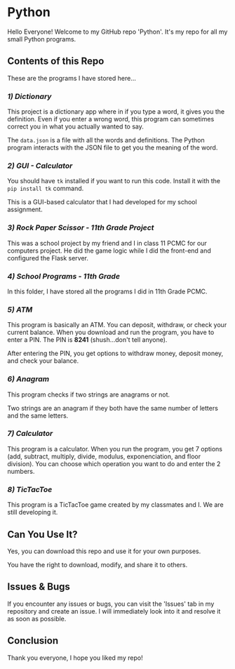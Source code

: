# Python

Hello Everyone! Welcome to my GitHub repo 'Python'. It's my repo for all my small Python programs.

## Contents of this Repo

These are the programs I have stored here...

### *1) Dictionary*

This project is a dictionary app where in if you type a word, it gives you the definition. Even if you enter a wrong word, this program can sometimes correct you in what you actually wanted to say.

The `data.json` is a file with all the words and definitions. The Python program interacts with the JSON file to get you the meaning of the word.

### *2) GUI - Calculator*

You should have `tk` installed if you want to run this code. Install it with the `pip install tk` command.

This is a GUI-based calculator that I had developed for my school assignment.

### *3) Rock Paper Scissor - 11th Grade Project*

This was a school project by my friend and I in class 11 PCMC for our computers project. He did the game logic while I did the front-end and configured the Flask server.

### *4) School Programs - 11th Grade*

In this folder, I have stored all the programs I did in 11th Grade PCMC.

### *5) ATM*

This program is basically an ATM. You can deposit, withdraw, or check your current balance. When you download and run the program, you have to enter a PIN. The PIN is **8241** (shush...don't tell anyone).

After entering the PIN, you get options to withdraw money, deposit money, and check your balance.

### *6) Anagram*

This program checks if two strings are anagrams or not.

Two strings are an anagram if they both have the same number of letters and the same letters.

### *7) Calculator*

This program is a calculator. When you run the program, you get 7 options (add, subtract, multiply, divide, modulus, exponenciation, and floor division). You can choose which operation you want to do and enter the 2 numbers.

### *8) TicTacToe*

This program is a TicTacToe game created by my classmates and I. We are still developing it.

## Can You Use It?

Yes, you can download this repo and use it for your own purposes.

You have the right to download, modify, and share it to others.

## Issues & Bugs

If you encounter any issues or bugs, you can visit the 'Issues' tab in my repository and create an issue. I will immediately look into it and resolve it as soon as possible.

## Conclusion

Thank you everyone, I hope you liked my repo!
